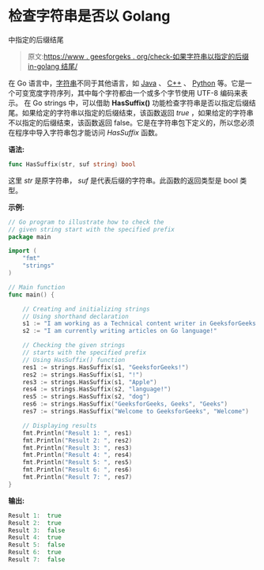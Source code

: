 # 检查字符串是否以 Golang

中指定的后缀结尾

> 原文:[https://www . geesforgeks . org/check-如果字符串以指定的后缀 in-golang 结尾/](https://www.geeksforgeeks.org/check-if-the-string-ends-with-specified-suffix-in-golang/)

在 Go 语言中，[字符串](https://www.geeksforgeeks.org/strings-in-golang/)不同于其他语言，如 [Java](https://www.geeksforgeeks.org/java/) 、 [C++](https://www.geeksforgeeks.org/c-plus-plus/) 、 [Python](https://www.geeksforgeeks.org/python-programming-language/) 等。它是一个可变宽度字符序列，其中每个字符都由一个或多个字节使用 UTF-8 编码来表示。
在 Go strings 中，可以借助 **HasSuffix()** 功能检查字符串是否以指定后缀结尾。如果给定的字符串以指定的后缀结束，该函数返回 *true* ，如果给定的字符串不以指定的后缀结束，该函数返回 false。它是在字符串包下定义的，所以您必须在程序中导入字符串包才能访问 *HasSuffix* 函数。

**语法:**

```go
func HasSuffix(str, suf string) bool
```

这里 *str* 是原字符串， *suf* 是代表后缀的字符串。此函数的返回类型是 bool 类型。

**示例:**

```go
// Go program to illustrate how to check the
// given string start with the specified prefix
package main

import (
    "fmt"
    "strings"
)

// Main function
func main() {

    // Creating and initializing strings
    // Using shorthand declaration
    s1 := "I am working as a Technical content writer in GeeksforGeeks!"
    s2 := "I am currently writing articles on Go language!"

    // Checking the given strings 
    // starts with the specified prefix
    // Using HasSuffix() function
    res1 := strings.HasSuffix(s1, "GeeksforGeeks!")
    res2 := strings.HasSuffix(s1, "!")
    res3 := strings.HasSuffix(s1, "Apple")
    res4 := strings.HasSuffix(s2, "language!")
    res5 := strings.HasSuffix(s2, "dog")
    res6 := strings.HasSuffix("GeeksforGeeks, Geeks", "Geeks")
    res7 := strings.HasSuffix("Welcome to GeeksforGeeks", "Welcome")

    // Displaying results
    fmt.Println("Result 1: ", res1)
    fmt.Println("Result 2: ", res2)
    fmt.Println("Result 3: ", res3)
    fmt.Println("Result 4: ", res4)
    fmt.Println("Result 5: ", res5)
    fmt.Println("Result 6: ", res6)
    fmt.Println("Result 7: ", res7)
}
```

**输出:**

```go
Result 1:  true
Result 2:  true
Result 3:  false
Result 4:  true
Result 5:  false
Result 6:  true
Result 7:  false

```